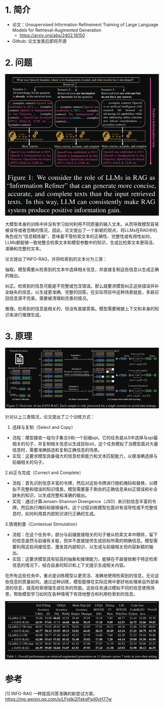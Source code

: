 # 1. 简介

- 论文：Unsupervised Information Refinement Training of Large Language Models for Retrieval-Augmented Generation
  - https://arxiv.org/abs/2402.18150
- Github: 论文发表后即将开源

# 2. 问题

![](.03_info_rag_images/检索中的常见问题.png)

大模型本身的训练中并没有学习如何利用不同质量的输入文本。从而导致模型容易被误导或者忽略的情况，因此，论文提出了一个新颖的观点，将LLMs在RAG中的角色视为“信息精炼器”，意味着不管检索文本的正确性、完整性或有用性如何，LLMs都能够一致地整合检索文本和模型参数中的知识，生成比检索文本更简洁、准确和完整的文本。

论文提出了INFO-RAG，并将检索到的文本分为三类：

抽取。模型需要从检索到的文本中选择相关信息，并直接复制这些信息以生成正确的输出。

纠正。检索到的信息可能是不完整或包含错误。那么就要求模型纠正这些错误并补全缺失的信息，以生成更准确、完整的回答。在实际项目中这种场景就是，多路召回信息源不完美，需要被清理和完善的情况。

推理。检索到的信息是相关的，但没有直接答案。模型需要根据上下文和本身的知识来进行推理生成。

# 3. 原理

![](.03_info_rag_images/流程架构.png)

针对以上三类情况，论文提出了三个训练方式：

1. 选择与复制（Select and Copy）

  - 流程：模型接收一组句子集合S和一个前缀spl。它的任务是从S中选择与spl最相关的句子，并复制相关信息以生成目标stl。这个任务模拟了当模型面对大量信息时，需要准确挑选和复制正确信息的场景。
  - 实现：这要求模型具备强大的信息检索能力和文本匹配能力，以便准确选择与前缀相关的句子。

2.纠正与完成（Correct and Complete）
  - 流程：首先识别信息丰富的令牌，然后对这些令牌进行随机掩码和替换，以模拟不完整和错误的知识情景。模型需要基于剩余的正确信息来纠正错误和补全缺失的知识，以生成完整和准确的输出。
  - 实现：通过计算Jensen-Shannon Divergence（JSD）来识别信息丰富的令牌，然后执行掩码和替换操作。这个过程训练模型在面对有误导性或不完整信息时，如何利用其内部知识进行正确的生成。

3.情境刺激（Contextual Stimulation）
  - 流程：在这个任务中，部分与前缀直接相关的句子被从检索文本中移除，留下的信息虽然与前缀有关联，但并不直接提供生成目标所需的明确信息。模型需要利用这些间接信息，激发其内部知识，以生成与前缀相关但内容新颖的输出。
  - 实现：这要求模型具有较高的抽象和推理能力，能够在不直接依赖于特定检索信息的情况下，结合自身的知识和上下文提示生成相关内容。

在所有这些任务中，重点是训练模型以更灵活、准确地使用检索到的信息，无论这些信息的质量如何。通过这种训练，模型能够在实际应用中更好地处理来自外部来源的信息，提高检索增强生成任务的性能。这些任务通过模拟不同的信息使用场景，帮助模型学习如何在各种情境下有效地整合和利用检索到的信息。

![](.03_info_rag_images/性能.png)

# 参考

[1] INFO-RAG 一种提高问答准确的新尝试方案，https://mp.weixin.qq.com/s/LFiglki2I1skgPsd0vH77w